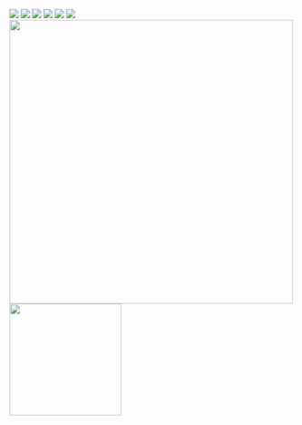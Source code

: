 <!-- <a href="https://bertamatu.netlify.app/" target="_blank"><img src="https://github.com/bertamatu/bertamatu/blob/master/bertamatu500.gif" align="right" alt="portfolio-image" width="400" height="auto"></a> -->
<a href="https://www.linkedin.com/in/bertam/" target="_blank"><img src="https://img.icons8.com/color/48/000000/linkedin.png"/></a>
<a href="https://www.instagram.com/berta.codes/" target="_blank"><img src="https://img.icons8.com/fluency/48/000000/instagram-new.png"/></a>
<a href="https://twitter.com/bertacodes/" target="_blank"><img src="https://img.icons8.com/fluency/48/000000/twitter.png"/></a>
<a href="https://www.youtube.com/channel/UCMqzzvA2OCepIrnvkK1sMEQ/" target="_blank"><img src="https://img.icons8.com/color/48/000000/youtube--v1.png"/></a>
<a href="https://www.berta.codes" target="_blank"><img src="https://img.icons8.com/fluency/48/000000/domain.png"/></a>
<a href="mailto:berta.codes.info@gmail.com" target="_blank"><img src="https://img.icons8.com/fluency/48/000000/email.png"/></a>
<br>
<img src="https://github-readme-stats.vercel.app/api?username=bertamatu&show_icons=true&count_private=true" width="500" height="auto"/>
<img src="https://github-readme-stats.vercel.app/api/top-langs/?username=bertamatu&layout=compact&show_icons=true/" width="auto" height="197"/>
